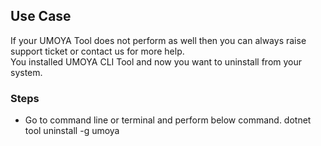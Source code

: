 ## Use Case 
If your UMOYA Tool does not perform as well then you can always raise support ticket or contact us for more help.<br/>
You installed UMOYA CLI Tool and now you want to uninstall from your system.

### Steps
* Go to command line or terminal and perform below command.
  dotnet tool uninstall -g umoya
